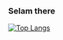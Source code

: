 ### Selam there
[![Top Langs](https://github-readme-stats.vercel.app/api/top-langs/?username=iltermon&theme=dracula)](https://github.com/anuraghazra/github-readme-stats)


